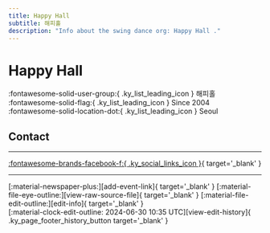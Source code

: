 ```yaml
---
title: Happy Hall 
subtitle: 해피홀
description: "Info about the swing dance org: Happy Hall ."
---
```


# Happy Hall 

:fontawesome-solid-user-group:{ .ky_list_leading_icon } 해피홀  
:fontawesome-solid-flag:{ .ky_list_leading_icon } Since 2004  
:fontawesome-solid-location-dot:{ .ky_list_leading_icon } Seoul  


## Contact


---

 [:fontawesome-brands-facebook-f:{ .ky_social_links_icon }](https://www.facebook.com/HappyDanceHall){ target='_blank' }

---

<div class="ky_page_footer" markdown>
<div class="ky_page_footer_trailing" markdown="span">
[:material-newspaper-plus:][add-event-link]{ target='_blank' }
[:material-file-eye-outline:][view-raw-source-file]{ target='_blank' }
[:material-file-edit-outline:][edit-info]{ target='_blank' }
</div>
<div class="ky_page_footer_leading" markdown="span">
[:material-clock-edit-outline: 2024-06-30 10:35 UTC][view-edit-history]{ .ky_page_footer_history_button target='_blank' }
</div>
</div>

[add-event-link]: https://github.com/swingdance/events/issues/new?assignees=&labels=add+event&projects=&template=02-add_entity.yml&title=%5Bkr%5D%20%3CName%3E&region=kr&province=Seoul&city=Seoul&org_id=happy-hall "Add Event"
[view-raw-source-file]: https://github.com/swingdance/orgs/blob/main/kr/happy-hall.json "View Raw Source File"
[edit-info]: https://github.com/swingdance/orgs/issues/new?assignees=&labels=update+org&projects=&template=03-update_entity.yml&title=%5Bkr%5D%20Happy%20Hall%C2%A0&region=kr&id=happy-hall&name=Happy%20Hall%C2%A0 "Edit Info"

[view-edit-history]: https://github.com/swingdance/orgs/commits/main/kr/happy-hall.json "View Edit History"
